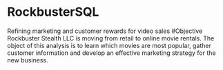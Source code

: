 # RockbusterSQL
Refining marketing and customer rewards for video sales
#Objective
Rockbuster Stealth LLC is moving from retail to online movie rentals. The object of this analysis is to learn which movies are most popular, gather customer information and develop an effective marketing strategy for the new business.
